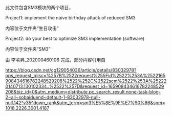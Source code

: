 此文件包含SM3模块的两个项目，

Project1: implement the naïve birthday attack of reduced SM3

内容位于文件夹“生日攻击”

Project2: do your best to optimize SM3 implementation (software)

内容位于文件夹“SM3”

由 李苇昇_202000460106 完成，部分内容引用自

https://blog.csdn.net/cg129054036/article/details/83032978?ops_request_misc=%257B%2522request%255Fid%2522%253A%2522165908434616782248529208%2522%252C%2522scm%2522%253A%252220140713.130102334..%2522%257D&request_id=165908434616782248529208&biz_id=0&utm_medium=distribute.pc_search_result.none-task-blog-2~all~sobaiduend~default-1-83032978-null-null.142^v35^down_rank&utm_term=sm3%E5%8E%9F%E7%90%86&spm=1018.2226.3001.4187

